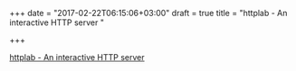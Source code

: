 +++
date = "2017-02-22T06:15:06+03:00"
draft = true
title = "httplab - An interactive HTTP server "

+++

<p><a href="https://t.co/9XYro8MlqG">httplab - An interactive HTTP server </a></p>
